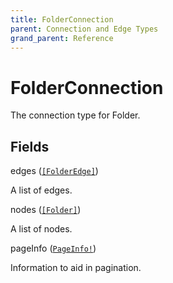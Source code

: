 ```yaml
---
title: FolderConnection
parent: Connection and Edge Types
grand_parent: Reference
---
```


# FolderConnection

The connection type for Folder.

## Fields

<div class="field-entry ">
  <span id="edges" class="field-name anchored">edges (<code><a href="/docs/reference/object/folderedge">[FolderEdge]</a></code>)</span>

  <div class="description-wrapper">
   <p>A list of edges.</p>

  </div>
</div>

<div class="field-entry ">
  <span id="nodes" class="field-name anchored">nodes (<code><a href="/docs/reference/object/folder">[Folder]</a></code>)</span>

  <div class="description-wrapper">
   <p>A list of nodes.</p>

  </div>
</div>

<div class="field-entry ">
  <span id="pageinfo" class="field-name anchored">pageInfo (<code><a href="/docs/reference/object/pageinfo">PageInfo!</a></code>)</span>

  <div class="description-wrapper">
   <p>Information to aid in pagination.</p>

  </div>
</div>

